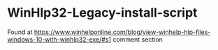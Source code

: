 # WinHlp32-Legacy-install-script
Found at https://www.winhelponline.com/blog/view-winhelp-hlp-files-windows-10-with-winhlp32-exe/#s1 comment section
